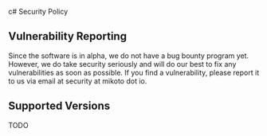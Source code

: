 c# Security Policy

## Vulnerability Reporting

Since the software is in alpha, we do not have a bug bounty program yet. However, we do take security seriously and will do our best to fix any vulnerabilities as soon as possible. If you find a vulnerability, please report it to us via email at security at mikoto dot io.

## Supported Versions

TODO
